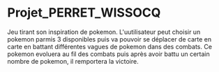 # Projet_PERRET_WISSOCQ

Jeu tirant son inspiration de pokemon. L'uutilisateur peut choisir un pokemon parmis 3 disponibles puis va pouvoir se déplacer de carte en carte en battant différentes vagues de pokemon dans des combats. Ce pokemon evoluera au fil des combats puis après avoir battu un certain nombre de pokemon, il remportera la victoire. 
